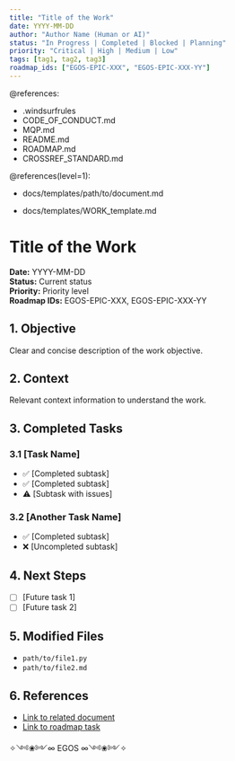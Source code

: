 ```yaml
---
title: "Title of the Work"
date: YYYY-MM-DD
author: "Author Name (Human or AI)"
status: "In Progress | Completed | Blocked | Planning"
priority: "Critical | High | Medium | Low"
tags: [tag1, tag2, tag3]
roadmap_ids: ["EGOS-EPIC-XXX", "EGOS-EPIC-XXX-YY"]
---
```


@references:
- .windsurfrules
- CODE_OF_CONDUCT.md
- MQP.md
- README.md
- ROADMAP.md
- CROSSREF_STANDARD.md

@references(level=1):
  - docs/templates/path/to/document.md





  - docs/templates/WORK_template.md

# Title of the Work

**Date:** YYYY-MM-DD  
**Status:** Current status  
**Priority:** Priority level  
**Roadmap IDs:** EGOS-EPIC-XXX, EGOS-EPIC-XXX-YY

## 1. Objective

Clear and concise description of the work objective.

## 2. Context

Relevant context information to understand the work.

## 3. Completed Tasks

### 3.1 [Task Name]
- ✅ [Completed subtask]
- ✅ [Completed subtask]
- ⚠️ [Subtask with issues]

### 3.2 [Another Task Name]
- ✅ [Completed subtask]
- ❌ [Uncompleted subtask]

## 4. Next Steps

- [ ] [Future task 1]
- [ ] [Future task 2]

## 5. Modified Files

- `path/to/file1.py`
- `path/to/file2.md`

## 6. References

- [Link to related document](path/to/document.md)
- [Link to roadmap task](C:\EGOS\ROADMAP.md#EGOS-EPIC-XXX)

✧༺❀༻∞ EGOS ∞༺❀༻✧